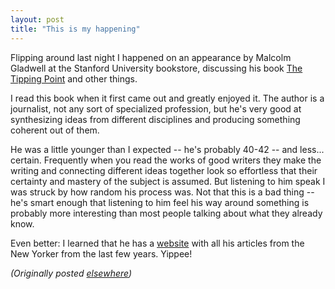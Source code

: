 ```yaml
---
layout: post
title: "This is my happening"
---
```




Flipping around last night I happened on an appearance by Malcolm Gladwell at the Stanford University bookstore, discussing his book <a href="http://www.amazon.com/exec/obidos/ASIN/0316346624/">The Tipping Point</a> and other things.</p>

<p>I read this book when it first came out and greatly enjoyed it. The author is a journalist, not any sort of specialized profession, but he's very good at synthesizing ideas from different disciplines and producing something coherent out of them.</p>

<p>He was a little younger than I expected -- he's probably 40-42 -- and less... certain. Frequently when you read the works of good writers they make the writing and connecting different ideas together look so effortless that their certainty and mastery of the subject is assumed. But listening to him speak I was struck by how random his process was. Not that this is a bad thing -- he's smart enough that listening to him feel his way around something is probably more interesting than most people talking about what they already know.</p>

<p>Even better: I learned that he has a <a href="http://www.gladwell.com/">website</a> with all his articles from the New Yorker from the last few years. Yippee!</p> 


<p><em>(Originally posted <a href="http://use.perl.org/~lachoy/journal/3105">elsewhere</a>)</em></p>



